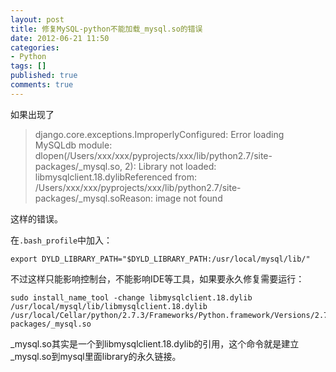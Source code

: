 ```yaml
---
layout: post
title: 修复MySQL-python不能加载_mysql.so的错误
date: 2012-06-21 11:50
categories:
- Python
tags: []
published: true
comments: true
---
```

如果出现了
> django.core.exceptions.ImproperlyConfigured: Error loading MySQLdb module: dlopen(/Users/xxx/xxx/pyprojects/xxx/lib/python2.7/site-packages/_mysql.so, 2): Library not loaded: libmysqlclient.18.dylibReferenced from: /Users/xxx/xxx/pyprojects/xxx/lib/python2.7/site-packages/_mysql.soReason: image not found

这样的错误。

在`.bash_profile`中加入： 

    export DYLD_LIBRARY_PATH="$DYLD_LIBRARY_PATH:/usr/local/mysql/lib/"

不过这样只能影响控制台，不能影响IDE等工具，如果要永久修复需要运行：

    sudo install_name_tool -change libmysqlclient.18.dylib /usr/local/mysql/lib/libmysqlclient.18.dylib /usr/local/Cellar/python/2.7.3/Frameworks/Python.framework/Versions/2.7/lib/python2.7/site-packages/_mysql.so

\_mysql.so其实是一个到libmysqlclient.18.dylib的引用，这个命令就是建立_mysql.so到mysql里面library的永久链接。

